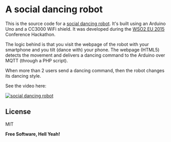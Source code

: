# A social dancing robot

This is the source code for a [social dancing robot]. It's built using an Arduino Uno and a CC3000 WiFi shield. It was developed during the [WSO2 EU 2015] Conference Hackathon.

The logic behind is that you visit the webpage of the robot with your smartphone and you tilt (dance with) your phone. The webpage (HTML5) detects the movement and delivers a dancing command to the Arduino over MQTT (through a PHP script).

When more than 2 users send a dancing command, then the robot changes its dancing style. 

See the video here:

[![social dancing robot](http://img.youtube.com/vi/_5-DTexgfaM/0.jpg)](http://www.youtube.com/watch?v=_5-DTexgfaM)

License
----

MIT


**Free Software, Hell Yeah!**

[social dancing robot]:http://blog.buildinginternetofthings.com/2015/07/05/a-social-dancing-robot-with-arduino-and-mqtt/
[WSO2 EU 2015]: http://eu15.wso2con.com/
